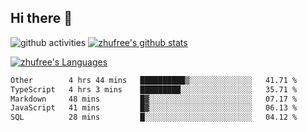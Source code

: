 ## Hi there 👋
![github activities](https://metrics.lecoq.io/zhufree?template=terminal)
[![zhufree's github stats](https://github-readme-stats.vercel.app/api?username=zhufree&show_icons=true&count_private=true)](https://github.com/anuraghazra/github-readme-stats)

[![zhufree's Languages](https://github-readme-stats.vercel.app/api/top-langs/?username=zhufree&layout=compact&langs_count=10)](https://github.com/anuraghazra/github-readme-stats)
<!--START_SECTION:waka-->

```txt
Other        4 hrs 44 mins   ██████████▒░░░░░░░░░░░░░░   41.71 %
TypeScript   4 hrs 3 mins    █████████░░░░░░░░░░░░░░░░   35.71 %
Markdown     48 mins         █▓░░░░░░░░░░░░░░░░░░░░░░░   07.17 %
JavaScript   41 mins         █▓░░░░░░░░░░░░░░░░░░░░░░░   06.13 %
SQL          28 mins         █░░░░░░░░░░░░░░░░░░░░░░░░   04.12 %
```

<!--END_SECTION:waka-->

<!--
**zhufree/zhufree** is a ✨ _special_ ✨ repository because its `README.md` (this file) appears on your GitHub profile.

Here are some ideas to get you started:

- 🔭 I’m currently working on ...
- 🌱 I’m currently learning ...
- 👯 I’m looking to collaborate on ...
- 🤔 I’m looking for help with ...
- 💬 Ask me about ...
- 📫 How to reach me: ...
- 😄 Pronouns: ...
- ⚡ Fun fact: ...
-->
